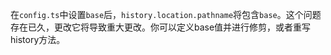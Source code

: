 在`config.ts`中设置`base`后，`history.location.pathname`将包含`base`。这个问题存在已久，更改它将导致重大更改。你可以定义base值并进行修剪，或者重写history方法。
